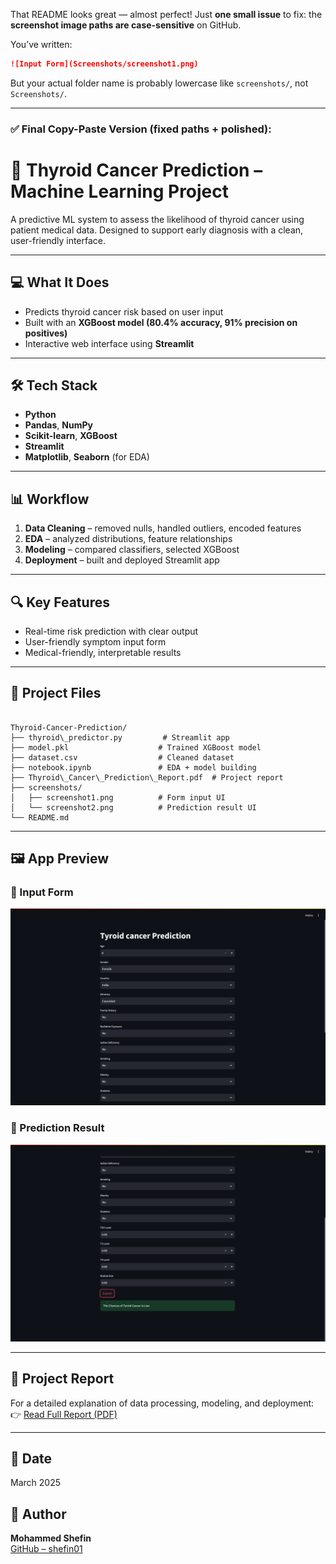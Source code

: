 That README looks great — almost perfect! Just **one small issue** to fix: the **screenshot image paths are case-sensitive** on GitHub.

You’ve written:

```markdown
![Input Form](Screenshots/screenshot1.png)
```

But your actual folder name is probably lowercase like `screenshots/`, not `Screenshots/`.

---

### ✅ Final Copy-Paste Version (fixed paths + polished):


# 🧪 Thyroid Cancer Prediction – Machine Learning Project

A predictive ML system to assess the likelihood of thyroid cancer using patient medical data. Designed to support early diagnosis with a clean, user-friendly interface.

---

## 💻 What It Does

- Predicts thyroid cancer risk based on user input  
- Built with an **XGBoost model (80.4% accuracy, 91% precision on positives)**  
- Interactive web interface using **Streamlit**

---

## 🛠️ Tech Stack

- **Python**  
- **Pandas**, **NumPy**  
- **Scikit-learn**, **XGBoost**  
- **Streamlit**  
- **Matplotlib**, **Seaborn** (for EDA)

---

## 📊 Workflow

1. **Data Cleaning** – removed nulls, handled outliers, encoded features  
2. **EDA** – analyzed distributions, feature relationships  
3. **Modeling** – compared classifiers, selected XGBoost  
4. **Deployment** – built and deployed Streamlit app

---

## 🔍 Key Features

- Real-time risk prediction with clear output  
- User-friendly symptom input form  
- Medical-friendly, interpretable results

---

## 📁 Project Files

```

Thyroid-Cancer-Prediction/
├── thyroid\_predictor.py         # Streamlit app
├── model.pkl                    # Trained XGBoost model
├── dataset.csv                  # Cleaned dataset
├── notebook.ipynb               # EDA + model building
├── Thyroid\_Cancer\_Prediction\_Report.pdf  # Project report
├── screenshots/
│   ├── screenshot1.png          # Form input UI
│   └── screenshot2.png          # Prediction result UI
└── README.md

```

---

## 🖼️ App Preview

### 🔹 Input Form  
![Input Form](Screenshots/screenshot1.png)

### 🔹 Prediction Result  
![Prediction Result](Screenshots/screenshot2.png)

---

## 📄 Project Report

For a detailed explanation of data processing, modeling, and deployment:  
👉 [Read Full Report (PDF)](./Thyroid_Cancer_Prediction_Report.pdf)

---

## 📅 Date  
March 2025

## 👤 Author  
**Mohammed Shefin**  
[GitHub – shefin01](https://github.com/shefin01)
